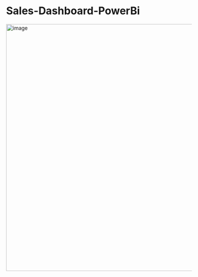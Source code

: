 # Sales-Dashboard-PowerBi
<img width="669" alt="image" src="https://github.com/Sanchit-mathur/Sales-Dashboard-PowerBi/assets/113260682/9cf6b470-ecfe-49e2-a9ae-92d769ef0a6d">
